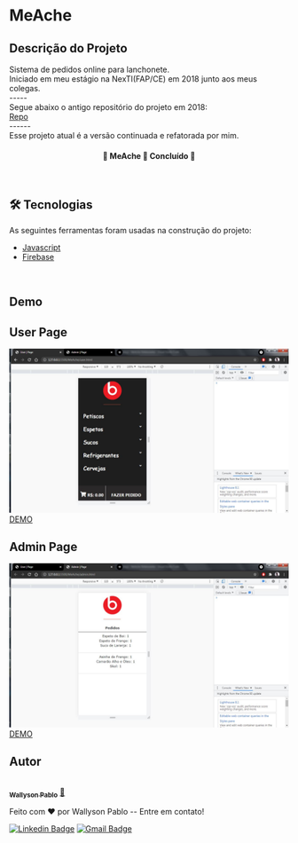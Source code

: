 # MeAche

## Descrição do Projeto
<p >Sistema de pedidos online para lanchonete. 
<br>Iniciado em meu estágio na NexTI(FAP/CE) em 2018 junto aos meus colegas. 
<br>
-----
<br>Segue abaixo o antigo repositório do projeto em 2018: 
<br><a href="https://github.com/IanLopesB/MeAche.git">Repo</a>
<br>
------
<br>Esse projeto atual é a versão continuada e refatorada por mim.
</p>

<h4 align="center"> 
	🚧  MeAche 🚀 Concluído  🚧
</h4>
<br>

## 🛠 Tecnologias

As seguintes ferramentas foram usadas na construção do projeto:

- [Javascript](https://developer.mozilla.org/pt-BR/docs/Web/JavaScript)
- [Firebase](https://firebase.google.com/?hl=pt-br)

<br>

## Demo
<h2>User Page</h2>
<img src="https://github.com/wpaq/MeAche/blob/main/MeAche/resources/_img/userPage.JPG">
<a href="https://me-ache-6c62e.web.app/user.html">DEMO</a>

<h2>Admin Page</h2>
<img src="https://github.com/wpaq/MeAche/blob/main/MeAche/resources/_img/adminPage.JPG">
<a href="https://me-ache-6c62e.web.app/admin.html">DEMO</a>

## Autor

<a href="https://blog.rocketseat.com.br/author/thiago/">
 <img style="border-radius: 50%;" src="https://avatars.githubusercontent.com/u/42584214?s=60&v=4" width="100px;" alt=""/>
 <br />
 <sub><b>Wallyson Pablo</b></sub></a> <a href="https://blog.rocketseat.com.br/author/thiago//" title="Rocketseat">🚀</a>


Feito com ❤️ por Wallyson Pablo -- Entre em contato!

[![Linkedin Badge](https://img.shields.io/badge/-Wallyson-blue?style=flat-square&logo=Linkedin&logoColor=white&link=https://www.linkedin.com/in/wallyson-pablo-bbb361184/)](https://www.linkedin.com/in/wallyson-pablo-bbb361184/) 
[![Gmail Badge](https://img.shields.io/badge/-wallysonpabloo@gmail.com-c14438?style=flat-square&logo=Gmail&logoColor=white&link=mailto:wallysonpabloo@gmail.com)](mailto:wallysonpabloo@gmail.com)

<br>

